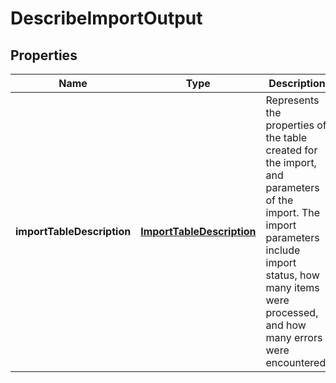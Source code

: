 

# DescribeImportOutput


## Properties

| Name | Type | Description | Notes |
|------------ | ------------- | ------------- | -------------|
|**importTableDescription** | [**ImportTableDescription**](ImportTableDescription.md) |  Represents the properties of the table created for the import, and parameters of the import. The import parameters include import status, how many items were processed, and how many errors were encountered.  |  |




